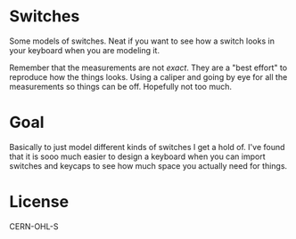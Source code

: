 Switches
====

Some models of switches. Neat if you want to see how a switch looks in your keyboard when you are modeling it.

Remember that the measurements are not *exact*. They are a "best effort" to reproduce how the things looks. Using a caliper and going by eye for all the measurements so things can be off. Hopefully not too much.


# Goal
Basically to just model different kinds of switches I get a hold of. I've found that it is sooo much easier to design a keyboard when you can import switches and keycaps to see how much space you actually need for things.


# License
CERN-OHL-S
